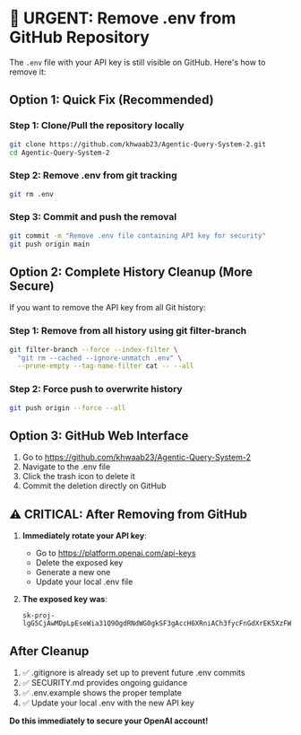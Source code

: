 # 🚨 URGENT: Remove .env from GitHub Repository

The `.env` file with your API key is still visible on GitHub. Here's how to remove it:

## Option 1: Quick Fix (Recommended)

### Step 1: Clone/Pull the repository locally
```bash
git clone https://github.com/khwaab23/Agentic-Query-System-2.git
cd Agentic-Query-System-2
```

### Step 2: Remove .env from git tracking
```bash
git rm .env
```

### Step 3: Commit and push the removal
```bash
git commit -m "Remove .env file containing API key for security"
git push origin main
```

## Option 2: Complete History Cleanup (More Secure)

If you want to remove the API key from all Git history:

### Step 1: Remove from all history using git filter-branch
```bash
git filter-branch --force --index-filter \
  "git rm --cached --ignore-unmatch .env" \
  --prune-empty --tag-name-filter cat -- --all
```

### Step 2: Force push to overwrite history
```bash
git push origin --force --all
```

## Option 3: GitHub Web Interface

1. Go to https://github.com/khwaab23/Agentic-Query-System-2
2. Navigate to the .env file
3. Click the trash icon to delete it
4. Commit the deletion directly on GitHub

## ⚠️ CRITICAL: After Removing from GitHub

1. **Immediately rotate your API key**:
   - Go to https://platform.openai.com/api-keys
   - Delete the exposed key
   - Generate a new one
   - Update your local .env file

2. **The exposed key was**:
   ```
   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
   ```

## After Cleanup

1. ✅ .gitignore is already set up to prevent future .env commits
2. ✅ SECURITY.md provides ongoing guidance
3. ✅ .env.example shows the proper template
4. ✅ Update your local .env with the new API key

**Do this immediately to secure your OpenAI account!**
